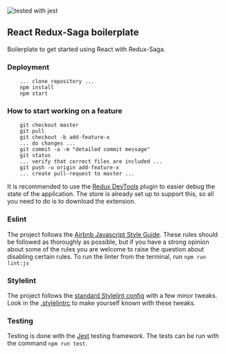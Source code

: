 ![tested with jest](https://img.shields.io/badge/tested_with-jest-99424f.svg)

## React Redux-Saga boilerplate

Boilerplate to get started using React with Redux-Saga.

### Deployment
```
    ... clone repository ...
    npm install
    npm start
```

### How to start working on a feature
```
    git checkout master
    git pull
    git checkout -b add-feature-x
    ... do changes ...
    git commit -a -m "detailed commit message"
    git status
    ... verify that correct files are included ...
    git push -u origin add-feature-x
    ... create pull-request to master ...
```

It is recommended to use the [Redux DevTools](https://github.com/zalmoxisus/redux-devtools-extension) plugin
to easier debug the state of the application. The store is already set up to support this, so all you need to
do is to download the extension. 


### Eslint
The project follows the [Airbnb Javascript Style Guide](https://github.com/airbnb/javascript). These rules
should be followed as thoroughly as possible, but if you have a strong opinion about some of the rules
you are welcome to raise the question about disabling certain rules.
To run the linter from the terminal, run ``npm run lint:js`` 

### Stylelint
The project follows the [standard Stylelint config](https://github.com/stylelint/stylelint-config-standard) with
a few minor tweaks. Look in the [.stylelintrc](.stylelintrc) to make yourself known with these tweaks. 

### Testing
Testing is done with the [Jest](https://jestjs.io/) testing framework. The tests can be run with the command
`npm run test`.
